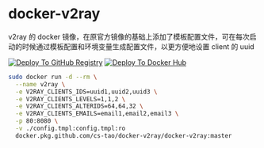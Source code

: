 # docker-v2ray

v2ray 的 docker 镜像，在原官方镜像的基础上添加了模板配置文件，可在每次启动的时候通过模板配置和环境变量生成配置文件，以更方便地设置 client 的 uuid

[![Deploy To GitHub Registry](https://github.com/CS-Tao/docker-v2ray/workflows/Deploy%20To%20GitHub%20Registry/badge.svg)](https://github.com/CS-Tao/docker-v2ray/packages/101776?version=master)
[![Deploy To Docker Hub](https://github.com/CS-Tao/docker-v2ray/workflows/Deploy%20To%20Docker%20Hub/badge.svg)](https://hub.docker.com/r/cstao/docker-v2ray)

```bash
sudo docker run -d --rm \
  --name v2ray \
  -e V2RAY_CLIENTS_IDS=uuid1,uuid2,uuid3 \
  -e V2RAY_CLIENTS_LEVELS=1,1,2 \
  -e V2RAY_CLIENTS_ALTERIDS=64,64,32 \
  -e V2RAY_CLIENTS_EMAILS=email1,email2,email3 \
  -p 80:8080 \
  -v ./config.tmpl:config.tmpl:ro
  docker.pkg.github.com/cs-tao/docker-v2ray/docker-v2ray:master
```
